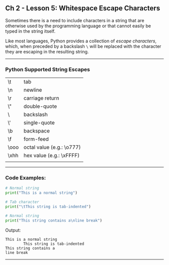 ## Ch 2 - Lesson 5: Whitespace Escape Characters

Sometimes there is a need to include characters in a string that are
otherwise used by the programming language or that cannot easily be
typed in the string itself.

Like most languages, Python provides a collection of *escape characters*,
which, when preceded by a backslash `\` will be replaced with the character
they are escaping in the resulting string.

---

### Python Supported String Escapes

| | |
|-|-|
| \t | tab |
| \n | newline |
| \r | carriage return |
| \\" | double-quote |
| \\ | backslash |
| \\' | single-quote |
| \b | backspace |
| \f | form-feed |
| \ooo | octal value (e.g.: \o777) |
| \xhh | hex value (e.g.: \xFFFF) |
| | |

---

### Code Examples:

```python
# Normal string
print("This is a normal string")

# Tab character
print("\tThis string is tab-indented")

# Normal string
print("This string contains a\nline break")
```

Output:

```
This is a normal string
        This string is tab-indented
This string contains a
line break
```

---
